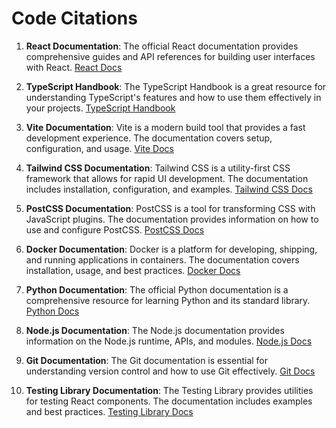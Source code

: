 # Code Citations

1. **React Documentation**: The official React documentation provides comprehensive guides and API references for building user interfaces with React. [React Docs](https://reactjs.org/docs/getting-started.html)

2. **TypeScript Handbook**: The TypeScript Handbook is a great resource for understanding TypeScript's features and how to use them effectively in your projects. [TypeScript Handbook](https://www.typescriptlang.org/docs/handbook/intro.html)

3. **Vite Documentation**: Vite is a modern build tool that provides a fast development experience. The documentation covers setup, configuration, and usage. [Vite Docs](https://vitejs.dev/guide/)

4. **Tailwind CSS Documentation**: Tailwind CSS is a utility-first CSS framework that allows for rapid UI development. The documentation includes installation, configuration, and examples. [Tailwind CSS Docs](https://tailwindcss.com/docs/installation)

5. **PostCSS Documentation**: PostCSS is a tool for transforming CSS with JavaScript plugins. The documentation provides information on how to use and configure PostCSS. [PostCSS Docs](https://postcss.org/)

6. **Docker Documentation**: Docker is a platform for developing, shipping, and running applications in containers. The documentation covers installation, usage, and best practices. [Docker Docs](https://docs.docker.com/)

7. **Python Documentation**: The official Python documentation is a comprehensive resource for learning Python and its standard library. [Python Docs](https://docs.python.org/3/)

8. **Node.js Documentation**: The Node.js documentation provides information on the Node.js runtime, APIs, and modules. [Node.js Docs](https://nodejs.org/en/docs/)

9. **Git Documentation**: The Git documentation is essential for understanding version control and how to use Git effectively. [Git Docs](https://git-scm.com/doc)

10. **Testing Library Documentation**: The Testing Library provides utilities for testing React components. The documentation includes examples and best practices. [Testing Library Docs](https://testing-library.com/docs/react-testing-library/intro/)